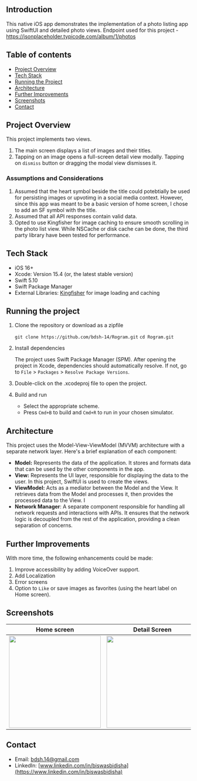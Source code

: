 ## Introduction

This native iOS app demonstrates the implementation of a photo listing app using SwiftUI and detailed photo views.
Endpoint used for this project - https://jsonplaceholder.typicode.com/album/1/photos

## Table of contents

- [Project Overview](#project-overview)
- [Tech Stack](#tech-stack)
- [Running the Project](#running-the-project)
- [Architecture](#architecture)
- [Further Improvements](#further-improvements)
- [Screenshots](#screenshots)
- [Contact](#contact)

## Project Overview

This project implements two views.
1. The main screen displays a list of images and their titles.
2. Tapping on an image opens a full-screen detail view modally. Tapping on `dismiss` button or dragging the modal view dismisses it.

### Assumptions and Considerations
1. Assumed that the heart symbol beside the title could potebtially be used for persisting images or upvotimg in a social media context. However, since this app was meant to be a basic version of home screen, I chose to add an SF symbol with the title. 
2. Assumed that all API responses contain valid data.
3. Opted to use Kingfisher for image caching to ensure smooth scrolling in the photo list view. While NSCache or disk cache can be done, the third party library have been tested for performance. 

## Tech Stack

- iOS 16+
- Xcode: Version 15.4 (or, the latest stable version)
- Swift 5.10
- Swift Package Manager
- External Libraries: [Kingfisher](https://github.com/onevcat/Kingfisher) for image loading and caching

## Running the project

1. Clone the repository or download as a zipfile

    `git clone https://github.com/bdsh-14/Rogram.git`
    `cd Rogram.git`

2. Install dependencies

    The project uses Swift Package Manager (SPM). After opening the project in Xcode, dependencies should automatically resolve. If not, go to `File` > `Packages` > `Resolve Package Versions`.

3. Double-click on the .xcodeproj file to open the project.
4. Build and run
   - Select the appropriate scheme.
   - Press `Cmd+B` to build and `Cmd+R` to run in your chosen simulator.


## Architecture 

This project uses the Model-View-ViewModel (MVVM) architecture with a separate network layer. Here's a brief explanation of each component:

- **Model:** Represents the data of the application. It stores and formats data that can be used by the other components in the app.
- **View:** Represents the UI layer, responsible for displaying the data to the user. In this project, SwiftUI is used to create the views.
- **ViewModel:** Acts as a mediator between the Model and the View. It retrieves data from the Model and processes it, then provides the processed data to the View. I
- **Network Manager**: A separate component responsible for handling all network requests and interactions with APIs. It ensures that the network logic is decoupled from the rest of the application, providing a clean separation of concerns.

## Further Improvements 

With more time, the following enhancements could be made:
1. Improve accessibility by adding VoiceOver support.
2. Add Localization
3. Error screens
4. Option to `Like` or save images as favorites (using the heart label on Home screen).

## Screenshots 

| Home screen | Detail Screen |
|:--:|:--:|
|<img src=https://github.com/user-attachments/assets/eaafdea2-49e7-49c6-9207-dc66c7e457c8 width=250 />|<img src=https://github.com/user-attachments/assets/905386e0-f44f-43a5-b4ac-ded1af382404 width=250 />|

## Contact

- Email: bdsh.14@gmail.com
- LinkedIn: [www.linkedin.com/in/biswasbidisha](https://www.linkedin.com/in/biswasbidisha)
